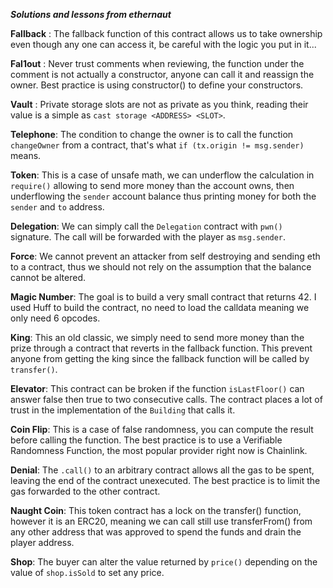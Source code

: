 ***Solutions and lessons from ethernaut***

**Fallback** : The fallback function of this contract allows us to take ownership even though any one can access it, be careful with the logic you put in it...

**Fal1out** : Never trust comments when reviewing, the function under the comment is not actually a constructor, anyone can call it and reassign the owner. Best practice is using constructor() to define your constructors.

**Vault** : Private storage slots are not as private as you think, reading their value is a simple as `cast storage <ADDRESS> <SLOT>`.

**Telephone**: The condition to change the owner is to call the function `changeOwner` from a contract, that's what  `if (tx.origin != msg.sender)` means.

**Token**: This is a case of unsafe math, we can underflow the calculation in `require()` allowing to send more money than the account owns, then underflowing the `sender` account balance thus printing money for both the `sender` and `to` address. 

**Delegation**: We can simply call the `Delegation` contract with `pwn()` signature. The call will be forwarded with the player as `msg.sender`.

**Force**: We cannot prevent an attacker from self destroying and sending eth to a contract, thus we should not rely on the assumption that the balance cannot be altered.

**Magic Number**: The goal is to build a very small contract that returns 42. I used Huff to build the contract, no need to load the calldata meaning we only need 6 opcodes.

**King**: This an old classic, we simply need to send more money than the prize through a contract that reverts in the fallback function. This prevent anyone from getting the king since the fallback function will be called by `transfer()`.

**Elevator**: This contract can be broken if the function `isLastFloor()` can answer false then true to two consecutive calls. The contract places a lot of trust in the implementation of the `Building` that calls it.

**Coin Flip**: This is a case of false randomness, you can compute the result before calling the function. The best practice is to use a Verifiable Randomness Function, the most popular provider right now is Chainlink.

**Denial**: The `.call()` to an arbitrary contract allows all the gas to be spent, leaving the end of the contract unexecuted. The best practice is to limit the gas forwarded to the other contract.

**Naught Coin**: This token contract has a lock on the transfer() function, however it is an ERC20, meaning we can call still use transferFrom() from any other address that was approved to spend the funds and drain the player address.

**Shop**: The buyer can alter the value returned by `price()` depending on the value of `shop.isSold` to set any price.